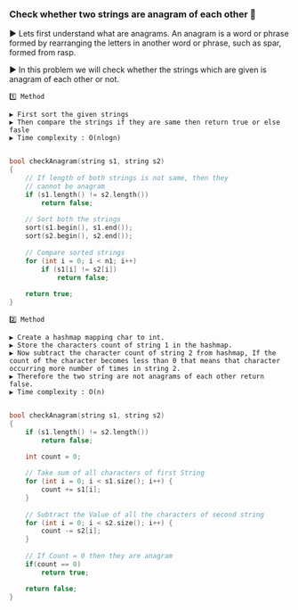 ### Check whether two strings are anagram of each other 🙇

▶️ Lets first understand what are anagrams. An anagram is a word or phrase formed by rearranging the letters in another word or phrase, such as spar, formed from rasp.

▶️ In this problem we will check whether the strings which are given is anagram of each other or not.

```
1️⃣ Method

▶️ First sort the given strings 
▶️ Then compare the strings if they are same then return true or else fasle
▶️ Time complexity : O(nlogn)
```
```c++

bool checkAnagram(string s1, string s2)
{
    // If length of both strings is not same, then they
    // cannot be anagram
    if (s1.length() != s2.length())
        return false;
 
    // Sort both the strings
    sort(s1.begin(), s1.end());
    sort(s2.begin(), s2.end());
 
    // Compare sorted strings
    for (int i = 0; i < n1; i++)
        if (s1[i] != s2[i])
            return false;
 
    return true;
}
```



```
2️⃣ Method

▶️ Create a hashmap mapping char to int.
▶️ Store the characters count of string 1 in the hashmap.
▶️ Now subtract the character count of string 2 from hashmap, If the count of the character becomes less than 0 that means that character occurring more number of times in string 2. 
▶️ Therefore the two string are not anagrams of each other return false.
▶️ Time complexity : O(n) 
```
```c++

bool checkAnagram(string s1, string s2)
{
    if (s1.length() != s2.length())
        return false;

    int count = 0;
 
    // Take sum of all characters of first String
    for (int i = 0; i < s1.size(); i++) {
        count += s1[i];
    }
 
    // Subtract the Value of all the characters of second string
    for (int i = 0; i < s2.size(); i++) {
        count -= s2[i];
    }
 
    // If Count = 0 then they are anagram
    if(count == 0)
        return true;

    return false;
}


```
